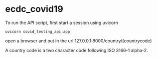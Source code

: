 # ecdc_covid19
To run the API script, first start a session using uvicorn

`uvicorn covid_testing_api:app`

open a browser and put in the url 127.0.0.1:8000/country/{countrycode}

A country code is a two character code following ISO 3166-1 alpha-2.


